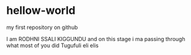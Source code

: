 # hellow-world
my first repository on github 

I am RODHNI SSALI KIGGUNDU 
and on this stage i ma passing through what most of you did 
Tugufuli eli elis 
